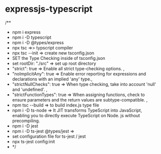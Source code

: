 # expressjs-typescript

/\*\*

- npm i express
- npm i -D typescript
- npm i -D @types/express
- npx tsc =>> typscript compiler
- npx tsc --init => create new tsconfig.json
- SET the Type Checking inside of tsconfig.json
- set rootDir: "./src" => set up root directory
- "strict": true => Enable all strict type-checking options. ,
- "noImplicitAny": true => Enable error reporting for expressions and declarations with an implied 'any' type.,
- "strictNullChecks": true => When type checking, take into account 'null' and 'undefined'. ,
- "strictFunctionTypes": true => When assigning functions, check to ensure parameters and the return values are subtype-compatible. ,
- npm tsc --build => to build index.js type file
- npm i -D ts-node => It JIT transforms TypeScript into JavaScript, enabling you to directly execute TypeScript on Node. js without precompiling.
- npm i -D jest
- npm i -D ts-jest @types/jest =>
- set configuration file for ts-jest / jest
- npx ts-jest config:init
- \*/

